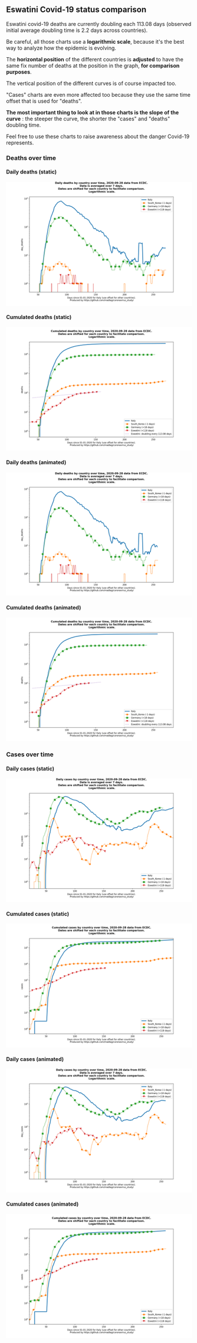 ## Eswatini Covid-19 status comparison 

Eswatini covid-19 deaths are currently doubling each 113.08 days (observed initial average doubling time is 2.2 days across countries).



Be careful, all those charts use a **logarithmic scale**, because it's the best way to analyze how the epidemic is evolving.
 
The **horizontal position** of the different countries is **adjusted** to have the same fix number of deaths at the position in the graph, **for comparison purposes**.

The vertical position of the different curves is of course impacted too.

"Cases" charts are even more affected too because they use the same time offset that is used for "deaths".

**The most important thing to look at in those charts is the slope of the curve** : the steeper the curve, the shorter the "cases" and "deaths" doubling time.

Feel free to use these charts to raise awareness about the danger Covid-19 represents. 


 
### Deaths over time
 
#### Daily deaths (static)
![Eswatini covid-19 daily deaths static chart](https://raw.githubusercontent.com/madlag/coronavirus_study/master/notebooks/graphs/2020-09-28/countries/Eswatini/2020-09-28_Eswatini_day_deaths.png "Eswatini covid-19 day_deaths static chart")   
 
#### Cumulated deaths (static)
![Eswatini covid-19 cumulated deaths static chart](https://raw.githubusercontent.com/madlag/coronavirus_study/master/notebooks/graphs/2020-09-28/countries/Eswatini/2020-09-28_Eswatini_deaths.png "Eswatini covid-19 deaths static chart")   
 
#### Daily deaths (animated)
![Eswatini covid-19 daily deaths animated chart](https://raw.githubusercontent.com/madlag/coronavirus_study/master/notebooks/graphs/2020-09-28/countries/Eswatini/2020-09-28_Eswatini_day_deaths.gif "Eswatini covid-19 day_deaths animated chart")   
 
#### Cumulated deaths (animated)
![Eswatini covid-19 cumulated deaths animated chart](https://raw.githubusercontent.com/madlag/coronavirus_study/master/notebooks/graphs/2020-09-28/countries/Eswatini/2020-09-28_Eswatini_deaths.gif "Eswatini covid-19 deaths animated chart")   

 
### Cases over time
 
#### Daily cases (static)
![Eswatini covid-19 daily cases static chart](https://raw.githubusercontent.com/madlag/coronavirus_study/master/notebooks/graphs/2020-09-28/countries/Eswatini/2020-09-28_Eswatini_day_cases.png "Eswatini covid-19 day_cases static chart")   
 
#### Cumulated cases (static)
![Eswatini covid-19 cumulated cases static chart](https://raw.githubusercontent.com/madlag/coronavirus_study/master/notebooks/graphs/2020-09-28/countries/Eswatini/2020-09-28_Eswatini_cases.png "Eswatini covid-19 cases static chart")   
 
#### Daily cases (animated)
![Eswatini covid-19 daily cases animated chart](https://raw.githubusercontent.com/madlag/coronavirus_study/master/notebooks/graphs/2020-09-28/countries/Eswatini/2020-09-28_Eswatini_day_cases.gif "Eswatini covid-19 day_cases animated chart")   
 
#### Cumulated cases (animated)
![Eswatini covid-19 cumulated cases animated chart](https://raw.githubusercontent.com/madlag/coronavirus_study/master/notebooks/graphs/2020-09-28/countries/Eswatini/2020-09-28_Eswatini_cases.gif "Eswatini covid-19 cases animated chart")   

